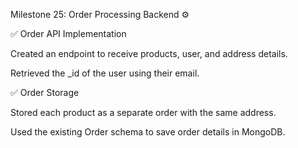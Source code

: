 Milestone 25: Order Processing Backend ⚙️

✅ Order API Implementation

Created an endpoint to receive products, user, and address details.

Retrieved the _id of the user using their email.

✅ Order Storage

Stored each product as a separate order with the same address.

Used the existing Order schema to save order details in MongoDB.